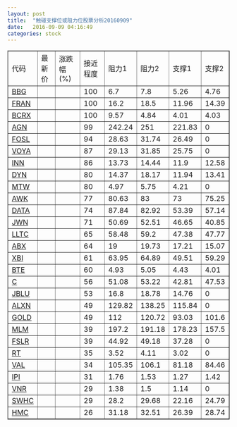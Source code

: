 ```yaml
---
layout: post
title:  "触碰支撑位或阻力位股票分析20160909"
date:   2016-09-09 04:16:49
categories: stock
---
```

<script type="text/javascript">
var stockList = []
stockList.push('gb_bbg');
stockList.push('gb_fran');
stockList.push('gb_bcrx');
stockList.push('gb_agn');
stockList.push('gb_fosl');
stockList.push('gb_voya');
stockList.push('gb_inn');
stockList.push('gb_dyn');
stockList.push('gb_mtw');
stockList.push('gb_awk');
stockList.push('gb_data');
stockList.push('gb_jwn');
stockList.push('gb_lltc');
stockList.push('gb_abx');
stockList.push('gb_xbi');
stockList.push('gb_bte');
stockList.push('gb_c');
stockList.push('gb_jblu');
stockList.push('gb_alxn');
stockList.push('gb_gold');
stockList.push('gb_mlm');
stockList.push('gb_fslr');
stockList.push('gb_rt');
stockList.push('gb_val');
stockList.push('gb_ipi');
stockList.push('gb_vnr');
stockList.push('gb_swhc');
stockList.push('gb_hmc');
</script>
<table border="1">
 <tr>
 <td>代码</td>
 <td>最新价</td>
 <td>涨跌幅(%)</td>
 <td>接近程度</td>
 <td>阻力1</td>
 <td>阻力2</td>
 <td>支撑1</td>
 <td>支撑2</td>
</tr>
  <tr id="bbg" class="red">
  <td><a href="http://stock.finance.sina.com.cn/usstock/quotes/BBG.html" target="_blank">BBG</a></td><td></td><td></td><td>100</td><td>6.7</td><td>7.8</td><td>5.26</td><td>4.76</td></tr>
  <tr id="fran" class="red">
  <td><a href="http://stock.finance.sina.com.cn/usstock/quotes/FRAN.html" target="_blank">FRAN</a></td><td></td><td></td><td>100</td><td>16.2</td><td>18.5</td><td>11.96</td><td>14.39</td></tr>
  <tr id="bcrx" class="red">
  <td><a href="http://stock.finance.sina.com.cn/usstock/quotes/BCRX.html" target="_blank">BCRX</a></td><td></td><td></td><td>100</td><td>9.57</td><td>4.84</td><td>4.01</td><td>4.03</td></tr>
  <tr id="agn" class="red">
  <td><a href="http://stock.finance.sina.com.cn/usstock/quotes/AGN.html" target="_blank">AGN</a></td><td></td><td></td><td>99</td><td>242.24</td><td>251</td><td>221.83</td><td>0</td></tr>
  <tr id="fosl" class="red">
  <td><a href="http://stock.finance.sina.com.cn/usstock/quotes/FOSL.html" target="_blank">FOSL</a></td><td></td><td></td><td>94</td><td>28.63</td><td>31.74</td><td>26.49</td><td>0</td></tr>
  <tr id="voya" class="red">
  <td><a href="http://stock.finance.sina.com.cn/usstock/quotes/VOYA.html" target="_blank">VOYA</a></td><td></td><td></td><td>87</td><td>29.13</td><td>31.85</td><td>25.75</td><td>0</td></tr>
  <tr id="inn" class="red">
  <td><a href="http://stock.finance.sina.com.cn/usstock/quotes/INN.html" target="_blank">INN</a></td><td></td><td></td><td>86</td><td>13.73</td><td>14.44</td><td>11.9</td><td>12.58</td></tr>
  <tr id="dyn" class="red">
  <td><a href="http://stock.finance.sina.com.cn/usstock/quotes/DYN.html" target="_blank">DYN</a></td><td></td><td></td><td>80</td><td>14.37</td><td>18.17</td><td>11.94</td><td>13.41</td></tr>
  <tr id="mtw" class="red">
  <td><a href="http://stock.finance.sina.com.cn/usstock/quotes/MTW.html" target="_blank">MTW</a></td><td></td><td></td><td>80</td><td>4.97</td><td>5.75</td><td>4.21</td><td>0</td></tr>
  <tr id="awk" class="green">
  <td><a href="http://stock.finance.sina.com.cn/usstock/quotes/AWK.html" target="_blank">AWK</a></td><td></td><td></td><td>77</td><td>80.63</td><td>83</td><td>73</td><td>75.25</td></tr>
  <tr id="data" class="green">
  <td><a href="http://stock.finance.sina.com.cn/usstock/quotes/DATA.html" target="_blank">DATA</a></td><td></td><td></td><td>74</td><td>87.84</td><td>82.92</td><td>53.39</td><td>57.14</td></tr>
  <tr id="jwn" class="red">
  <td><a href="http://stock.finance.sina.com.cn/usstock/quotes/JWN.html" target="_blank">JWN</a></td><td></td><td></td><td>71</td><td>50.69</td><td>52.51</td><td>46.65</td><td>40.85</td></tr>
  <tr id="lltc" class="green">
  <td><a href="http://stock.finance.sina.com.cn/usstock/quotes/LLTC.html" target="_blank">LLTC</a></td><td></td><td></td><td>65</td><td>58.48</td><td>59.2</td><td>47.38</td><td>47.77</td></tr>
  <tr id="abx" class="red">
  <td><a href="http://stock.finance.sina.com.cn/usstock/quotes/ABX.html" target="_blank">ABX</a></td><td></td><td></td><td>64</td><td>19</td><td>19.73</td><td>17.21</td><td>15.07</td></tr>
  <tr id="xbi" class="red">
  <td><a href="http://stock.finance.sina.com.cn/usstock/quotes/XBI.html" target="_blank">XBI</a></td><td></td><td></td><td>61</td><td>63.95</td><td>64.89</td><td>49.51</td><td>59.29</td></tr>
  <tr id="bte" class="red">
  <td><a href="http://stock.finance.sina.com.cn/usstock/quotes/BTE.html" target="_blank">BTE</a></td><td></td><td></td><td>60</td><td>4.93</td><td>5.05</td><td>4.43</td><td>4.01</td></tr>
  <tr id="c" class="green">
  <td><a href="http://stock.finance.sina.com.cn/usstock/quotes/C.html" target="_blank">C</a></td><td></td><td></td><td>56</td><td>51.08</td><td>53.22</td><td>42.81</td><td>47.53</td></tr>
  <tr id="jblu" class="red">
  <td><a href="http://stock.finance.sina.com.cn/usstock/quotes/JBLU.html" target="_blank">JBLU</a></td><td></td><td></td><td>53</td><td>16.8</td><td>18.78</td><td>14.76</td><td>0</td></tr>
  <tr id="alxn" class="green">
  <td><a href="http://stock.finance.sina.com.cn/usstock/quotes/ALXN.html" target="_blank">ALXN</a></td><td></td><td></td><td>49</td><td>129.82</td><td>138.25</td><td>115.84</td><td>0</td></tr>
  <tr id="gold" class="green">
  <td><a href="http://stock.finance.sina.com.cn/usstock/quotes/GOLD.html" target="_blank">GOLD</a></td><td></td><td></td><td>49</td><td>112</td><td>120.72</td><td>93.03</td><td>101.6</td></tr>
  <tr id="mlm" class="green">
  <td><a href="http://stock.finance.sina.com.cn/usstock/quotes/MLM.html" target="_blank">MLM</a></td><td></td><td></td><td>39</td><td>197.2</td><td>191.18</td><td>178.23</td><td>157.5</td></tr>
  <tr id="fslr" class="green">
  <td><a href="http://stock.finance.sina.com.cn/usstock/quotes/FSLR.html" target="_blank">FSLR</a></td><td></td><td></td><td>39</td><td>44.92</td><td>49.18</td><td>37.28</td><td>0</td></tr>
  <tr id="rt" class="green">
  <td><a href="http://stock.finance.sina.com.cn/usstock/quotes/RT.html" target="_blank">RT</a></td><td></td><td></td><td>35</td><td>3.52</td><td>4.11</td><td>3.02</td><td>0</td></tr>
  <tr id="val" class="green">
  <td><a href="http://stock.finance.sina.com.cn/usstock/quotes/VAL.html" target="_blank">VAL</a></td><td></td><td></td><td>34</td><td>105.35</td><td>106.1</td><td>81.18</td><td>84.46</td></tr>
  <tr id="ipi" class="green">
  <td><a href="http://stock.finance.sina.com.cn/usstock/quotes/IPI.html" target="_blank">IPI</a></td><td></td><td></td><td>31</td><td>1.76</td><td>1.53</td><td>1.27</td><td>1.42</td></tr>
  <tr id="vnr" class="red">
  <td><a href="http://stock.finance.sina.com.cn/usstock/quotes/VNR.html" target="_blank">VNR</a></td><td></td><td></td><td>29</td><td>1.38</td><td>1.5</td><td>1.14</td><td>0</td></tr>
  <tr id="swhc" class="red">
  <td><a href="http://stock.finance.sina.com.cn/usstock/quotes/SWHC.html" target="_blank">SWHC</a></td><td></td><td></td><td>29</td><td>28.2</td><td>29.68</td><td>22.16</td><td>24.79</td></tr>
  <tr id="hmc" class="red">
  <td><a href="http://stock.finance.sina.com.cn/usstock/quotes/HMC.html" target="_blank">HMC</a></td><td></td><td></td><td>26</td><td>31.18</td><td>32.51</td><td>26.39</td><td>28.74</td></tr>
</table>
